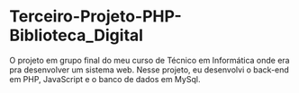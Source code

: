 # Terceiro-Projeto-PHP-Biblioteca_Digital
O projeto em grupo final do meu curso de Técnico em Informática onde era pra desenvolver um sistema web. Nesse projeto, eu desenvolvi o back-end em PHP, JavaScript e o banco de dados em MySql.
